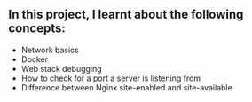 In this project, I learnt about the following concepts:
---------------------------------------------------------

* Network basics
* Docker
* Web stack debugging
* How to check for a port a server is listening from
* Difference between Nginx site-enabled and site-available
